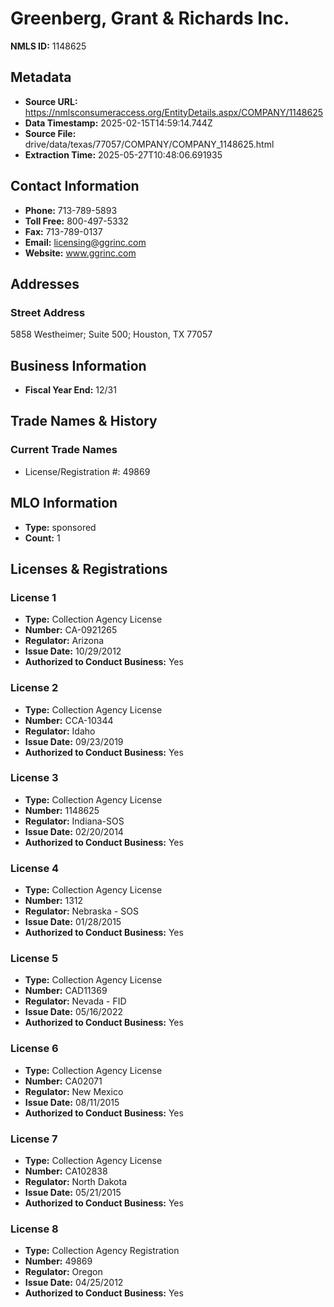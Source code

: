 # Greenberg, Grant & Richards Inc.

**NMLS ID:** 1148625

## Metadata
- **Source URL:** https://nmlsconsumeraccess.org/EntityDetails.aspx/COMPANY/1148625
- **Data Timestamp:** 2025-02-15T14:59:14.744Z
- **Source File:** drive/data/texas/77057/COMPANY/COMPANY_1148625.html
- **Extraction Time:** 2025-05-27T10:48:06.691935

## Contact Information
- **Phone:** 713-789-5893
- **Toll Free:** 800-497-5332
- **Fax:** 713-789-0137
- **Email:** licensing@ggrinc.com
- **Website:** www.ggrinc.com

## Addresses
### Street Address
5858 Westheimer; Suite 500; Houston, TX 77057

## Business Information
- **Fiscal Year End:** 12/31

## Trade Names & History
### Current Trade Names
- License/Registration #: 49869

## MLO Information
- **Type:** sponsored
- **Count:** 1

## Licenses & Registrations

### License 1
- **Type:** Collection Agency License
- **Number:** CA-0921265
- **Regulator:** Arizona
- **Issue Date:** 10/29/2012
- **Authorized to Conduct Business:** Yes

### License 2
- **Type:** Collection Agency License
- **Number:** CCA-10344
- **Regulator:** Idaho
- **Issue Date:** 09/23/2019
- **Authorized to Conduct Business:** Yes

### License 3
- **Type:** Collection Agency License
- **Number:** 1148625
- **Regulator:** Indiana-SOS
- **Issue Date:** 02/20/2014
- **Authorized to Conduct Business:** Yes

### License 4
- **Type:** Collection Agency License
- **Number:** 1312
- **Regulator:** Nebraska - SOS
- **Issue Date:** 01/28/2015
- **Authorized to Conduct Business:** Yes

### License 5
- **Type:** Collection Agency License
- **Number:** CAD11369
- **Regulator:** Nevada - FID
- **Issue Date:** 05/16/2022
- **Authorized to Conduct Business:** Yes

### License 6
- **Type:** Collection Agency License
- **Number:** CA02071
- **Regulator:** New Mexico
- **Issue Date:** 08/11/2015
- **Authorized to Conduct Business:** Yes

### License 7
- **Type:** Collection Agency License
- **Number:** CA102838
- **Regulator:** North Dakota
- **Issue Date:** 05/21/2015
- **Authorized to Conduct Business:** Yes

### License 8
- **Type:** Collection Agency Registration
- **Number:** 49869
- **Regulator:** Oregon
- **Issue Date:** 04/25/2012
- **Authorized to Conduct Business:** Yes
